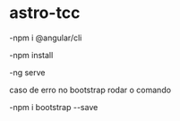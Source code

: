 # astro-tcc

-npm i @angular/cli

-npm install

-ng serve

caso de erro no bootstrap rodar o comando

-npm i bootstrap --save
